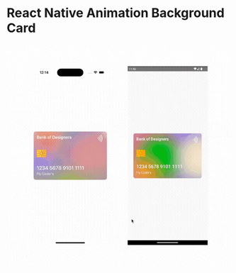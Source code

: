 # React Native Animation Background Card

![Demo](https://github.com/chitraket/animation/blob/main/src/animation-background-card/demo.gif)
